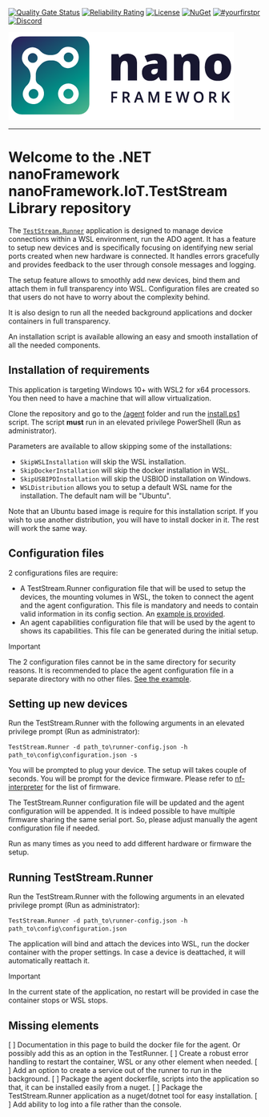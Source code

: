 [![Quality Gate Status](https://sonarcloud.io/api/project_badges/measure?project=nanoFramework.IoT.TestStream&metric=alert_status)](https://sonarcloud.io/dashboard?id=nanoFramework.IoT.TestStream) [![Reliability Rating](https://sonarcloud.io/api/project_badges/measure?project=nanoFramework.IoT.TestStream&metric=reliability_rating)](https://sonarcloud.io/dashboard?id=nanoFramework.IoT.TestStream) [![License](https://img.shields.io/badge/License-MIT-blue.svg)](LICENSE) [![NuGet](https://img.shields.io/nuget/dt/nanoFramework.IoT.TestStream.svg?label=NuGet&style=flat&logo=nuget)](https://www.nuget.org/packages/nanoFramework.IoT.TestStream/) [![#yourfirstpr](https://img.shields.io/badge/first--timers--only-friendly-blue.svg)](https://github.com/nanoframework/Home/blob/main/CONTRIBUTING.md) [![Discord](https://img.shields.io/discord/478725473862549535.svg?logo=discord&logoColor=white&label=Discord&color=7289DA)](https://discord.gg/gCyBu8T)

![nanoFramework logo](https://raw.githubusercontent.com/nanoframework/Home/main/resources/logo/nanoFramework-repo-logo.png)

-----

# Welcome to the .NET **nanoFramework** nanoFramework.IoT.TestStream Library repository

The [`TestStream.Runner`](TestStream.Runner) application is designed to manage device connections within a WSL environment, run the ADO agent. It has a feature to setup new devices and is specifically focusing on identifying new serial ports created when new hardware is connected. It handles errors gracefully and provides feedback to the user through console messages and logging.

The setup feature allows to smoothly add new devices, bind them and attach them in full transparency into WSL. Configuration files are created so that users do not have to worry about the complexity behind.

It is also design to run all the needed background applications and docker containers in full transparency.

An installation script is available allowing an easy and smooth installation of all the needed components.

## Installation of requirements

This application is targeting Windows 10+ with WSL2 for x64 processors. You then need to have a machine that will allow virtualization.

Clone the repository and go to the [/agent](./agent/) folder and run the [install.ps1](./agent/install.ps1) script. The script **must** run in an elevated privilege PowerShell (Run as administrator).

Parameters are available to allow skipping some of the installations:

* `SkipWSLInstallation` will skip the WSL installation.
* `SkipDockerInstallation` will skip the docker installation in WSL.
* `SkipUSBIPDInstallation` will skip the USBIOD installation on Windows.
* `WSLDistribution` allows you to setup a default WSL name for the installation. The default nam will be "Ubuntu".

Note that an Ubuntu based image is require for this installation script. If you wish to use another distribution, you will have to install docker in it. The rest will work the same way.

## Configuration files

2 configurations files are require:

* A TestStream.Runner configuration file that will be used to setup the devices, the mounting volumes in WSL, the token to connect the agent and the agent configuration. This file is mandatory and needs to contain valid information in its config section. An [example is provided](./agent/runner-configuration.json).
* An agent capabilities configuration file that will be used by the agent to shows its capabilities. This file can be generated during the initial setup.

> [!Important]
> The 2 configuration files cannot be in the same directory for security reasons. It is recommended to place the agent configuration file in a separate directory with no other files. [See the example](./agent/config).

## Setting up new devices

Run the TestStream.Runner with the following arguments in an elevated privilege prompt (Run as administrator):

```shell
TestStream.Runner -d path_to\runner-config.json -h path_to\config\configuration.json -s
```

You will be prompted to plug your device. The setup will takes couple of seconds. You will be prompt for the device firmware. Please refer to [nf-interpreter](https://github.com/nanoframework/nf-interpreter) for the list of firmware.

The TestStream.Runner configuration file will be updated and the agent configuration will be appended. It is indeed possible to have multiple firmware sharing the same serial port. So, please adjust manually the agent configuration file if needed.

Run as many times as you need to add different hardware or firmware the setup.

## Running TestStream.Runner

Run the TestStream.Runner with the following arguments in an elevated privilege prompt (Run as administrator):

```shell
TestStream.Runner -d path_to\runner-config.json -h path_to\config\configuration.json
```

The application will bind and attach the devices into WSL, run the docker container with the proper settings. In case a device is deattached, it will automatically reattach it.

> [!Important]
> In the current state of the application, no restart will be provided in case the container stops or WSL stops.

## Missing elements

[ ] Documentation in this page to build the docker file for the agent. Or possibly add this as an option in the TestRunner.
[ ] Create a robust error handling to restart the container, WSL or any other element when needed.
[ ] Add an option to create a service out of the runner to run in the background.
[ ] Package the agent dockerfile, scripts into the application so that, it can be installed easily from a nuget.
[ ] Package the TestStream.Runner application as a nuget/dotnet tool for easy installation.
[ ] Add ability to log into a file rather than the console.
